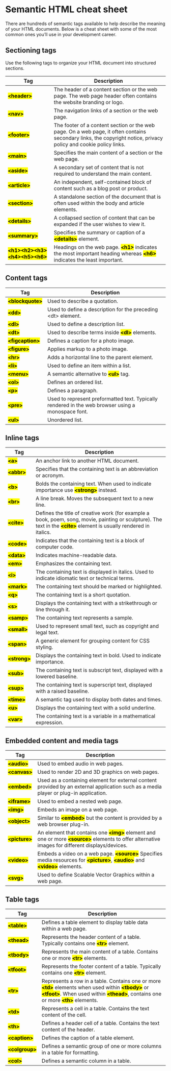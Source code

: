 <h1>Semantic HTML cheat sheet</h1>

There are hundreds of semantic tags available to help describe the meaning of your HTML documents. Below is a cheat sheet with some of the most common ones you’ll use in your development career. 

<h2>Sectioning tags</h2>
<p>Use the following tags to organize your HTML document into structured sections.</p>

| Tag          | Description |
|--------------|-----------------------------------------------------------------------------------|
| <b><mark>&lt;header&gt;</mark></b>  | The header of a content section or the web page. The web page header often contains the website branding or logo. |
| <b><mark>&lt;nav&gt;</mark></b>     | The navigation links of a section or the web page. |
| <b><mark>&lt;footer&gt;</mark></b>  | The footer of a content section or the web page. On a web page, it often contains secondary links, the copyright notice, privacy policy and cookie policy links.|
| <b><mark>&lt;main&gt;</mark></b>    | Specifies the main content of a section or the web page. |
| <b><mark>&lt;aside&gt;</mark></b>   | A secondary set of content that is not required to understand the main content. |
| <b><mark>&lt;article&gt;</mark></b> | An independent, self-contained block of content such as a blog post or product. |
| <b><mark>&lt;section&gt;</mark></b> | A standalone section of the document that is often used within the body and  article elements. |
| <b><mark>&lt;details&gt;</mark></b> | A collapsed section of content that can be expanded if the user wishes to view it. |
| <b><mark>&lt;summary&gt;</mark></b> | Specifies the summary or caption of a <b><mark>&lt;details&gt;</mark></b> element. |
| <b><mark>&lt;h1&gt;&lt;h2&gt;&lt;h3&gt;&lt;h4&gt;&lt;h5&gt;&lt;h6&gt;</mark></b> | Headings on the web page. <b><mark>&lt;h1&gt;</mark></b> indicates the most important heading whereas <b><mark>&lt;h6&gt;</mark></b> indicates the least important. |

<h2>Content tags</h2>

| Tag          | Description |
|--------------|-----------------------------------------------------------------------------------|
| <b><mark>&lt;blockquote&gt;</mark></b> | Used to describe a quotation. | 
| <b><mark>&lt;dd&gt;</mark></b> | Used to define a description for the preceding &lt;dt&gt; element. |
| <b><mark>&lt;dl&gt;</mark></b> | Used to define a description list. |
| <b><mark>&lt;dt&gt;</mark></b> | Used to describe terms inside <b><mark>&lt;dl&gt;</mark></b> elements. |
| <b><mark>&lt;figcaption&gt;</mark></b> | Defines a caption for a photo image. |
| <b><mark>&lt;figure&gt;</mark></b> | Applies markup to a photo image. |
| <b><mark>&lt;hr&gt;</mark></b> | Adds a horizontal line to the parent element. |
| <b><mark>&lt;li&gt;</mark></b> | Used to define an item within a list. |
| <b><mark>&lt;menu&gt;</mark></b> | A semantic alternative to <b><mark>&lt;ul&gt;</mark></b> tag. |
| <b><mark>&lt;ol&gt;</mark></b> | Defines an ordered list. |
| <b><mark>&lt;p&gt;</mark></b> | Defines a paragraph. |
| <b><mark>&lt;pre&gt;</mark></b> | Used to represent preformatted text. Typically rendered in the web browser using a monospace font. |
| <b><mark>&lt;ul&gt;</mark></b> | Unordered list. |

<h2>Inline tags</h2>

| Tag      | Description |
|--------------|-----------------------------------------------------------------------------------|
| <b><mark>&lt;a&gt;</mark></b>  | An anchor link to another HTML document.  |
| <b><mark>&lt;abbr&gt;</mark></b> | Specifies that the containing text is an abbreviation or acronym. |
| <b><mark>&lt;b&gt;</mark></b> | Bolds the containing text. When used to indicate importance use <b><mark>&lt;strong&gt;</mark></b> instead. |
| <b><mark>&lt;br&gt;</mark></b> | A line break. Moves the subsequent text to a new line. |
| <b><mark>&lt;cite&gt;</mark></b> | Defines the title of creative work (for example a book, poem, song, movie, painting or sculpture). The text in the <b><mark>&lt;cite&gt;</mark></b> element is usually rendered in italics. |
| <b><mark>&lt;code&gt;</mark></b> | Indicates that the containing text is a block of computer code. |
| <b><mark>&lt;data&gt;</mark></b> | Indicates machine-readable data. |
| <b><mark>&lt;em&gt;</mark></b> | Emphasizes the containing text. |
| <b><mark>&lt;i&gt;</mark></b> | The containing text is displayed in italics. Used to indicate idiomatic text or technical terms.  |
| <b><mark>&lt;mark&gt;</mark></b> | The containing text should be marked or highlighted. |
| <b><mark>&lt;q&gt;</mark></b> | The containing text is a short quotation. |
| <b><mark>&lt;s&gt;</mark></b> | Displays the containing text with a strikethrough or line through it.  |
| <b><mark>&lt;samp&gt;</mark></b> | The containing text represents a sample.  |
| <b><mark>&lt;small&gt;</mark></b> | Used to represent small text, such as copyright and legal text.  |
| <b><mark>&lt;span&gt;</mark></b> | A generic element for grouping content for CSS styling.  |
| <b><mark>&lt;strong&gt;</mark></b> | Displays the containing text in bold. Used to indicate importance.  |
| <b><mark>&lt;sub&gt;</mark></b> | The containing text is subscript text, displayed with a lowered baseline.  |
| <b><mark>&lt;sup&gt;</mark></b> | The containing text is superscript text, displayed with a raised baseline.  |
| <b><mark>&lt;time&gt;</mark></b> | A semantic tag used to display both dates and times.  |
| <b><mark>&lt;u&gt;</mark></b> | Displays the containing text with a solid underline.  |
| <b><mark>&lt;var&gt;</mark></b> | The containing text is a variable in a mathematical expression. |

<h2>Embedded content and media tags</h2>

| Tag      | Description |
|--------------|-----------------------------------------------------------------------------------|
| <b><mark>&lt;audio&gt;</mark></b> | Used to embed audio in web pages. |
| <b><mark>&lt;canvas&gt;</mark></b> | Used to render 2D and 3D graphics on web pages. |
| <b><mark>&lt;embed&gt;</mark></b> | Used as a containing element for external content provided by an external application such as a media player or plug-in application. |
| <b><mark>&lt;iframe&gt;</mark></b> | Used to embed a nested web page. |
| <b><mark>&lt;img&gt;</mark></b> | Embeds an image on a web page. |
| <b><mark>&lt;object&gt;</mark></b> | Similar to <b><mark>&lt;embed&gt;</mark></b> but the content is provided by a web browser plug-in.  |
| <b><mark>&lt;picture&gt;</mark></b> | An element that contains one <b><mark>&lt;img&gt;</mark></b> element and one or more <b><mark>&lt;source&gt;</mark></b> elements to offer alternative images for different displays/devices. |
| <b><mark>&lt;video&gt;</mark></b> | Embeds a video on a web page. <b><mark>&lt;source&gt;</mark></b> Specifies media resources for <b><mark>&lt;picture&gt;</mark></b>, <b><mark>&lt;audio&gt;</mark></b> and <b><mark>&lt;video&gt;</mark></b> elements. |
| <b><mark>&lt;svg&gt;</mark></b> | Used to define Scalable Vector Graphics within a web page. |

<h2>Table tags</h2>

| Tag      | Description |
|--------------|-----------------------------------------------------------------------------------|
| <b><mark>&lt;table&gt;</mark></b>  | Defines a table element to display table data within a web page.  |
| <b><mark>&lt;thead&gt;</mark></b> | Represents the header content of a table. Typically contains one <b><mark>&lt;tr&gt;</mark></b> element. |
| <b><mark>&lt;tbody&gt;</mark></b> | Represents the main content of a table. Contains one or more <b><mark>&lt;tr&gt;</mark></b> elements.  |
| <b><mark>&lt;tfoot&gt;</mark></b> | Represents the footer content of a table. Typically contains one <b><mark>&lt;tr&gt;</mark></b> element.  |
| <b><mark>&lt;tr&gt;</mark></b> | Represents a row in a table. Contains one or more <b><mark>&lt;td&gt;</mark></b> elements when used within <b><mark>&lt;tbody&gt;</mark></b> or <b><mark>&lt;tfoot&gt;</mark></b>. When used within <b><mark>&lt;thead&gt;</mark></b>, contains one or more <b><mark>&lt;th&gt;</mark></b> elements. |
| <b><mark>&lt;td&gt;</mark></b> | Represents a cell in a table. Contains the text content of the cell.  |
| <b><mark>&lt;th&gt;</mark></b> | Defines a header cell of a table. Contains the text content of the header.  |
| <b><mark>&lt;caption&gt;</mark></b> | Defines the caption of a table element.  |
| <b><mark>&lt;colgroup&gt;</mark></b> | Defines a semantic group of one or more columns in a table for formatting.  |
| <b><mark>&lt;col&gt;</mark></b> | Defines a semantic column in a table. |

